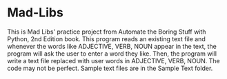 # Mad-Libs
This is Mad Libs' practice project from Automate the Boring Stuff with Python, 2nd Edition book.
This program reads an existing text file and whenever the words like ADJECTIVE, VERB, NOUN appear in the text, the program will ask the user to enter a word they like.
Then, the program will write a text file replaced with user words in ADJECTIVE, VERB, NOUN.
The code may not be perfect.
Sample text files are in the Sample Text folder.
